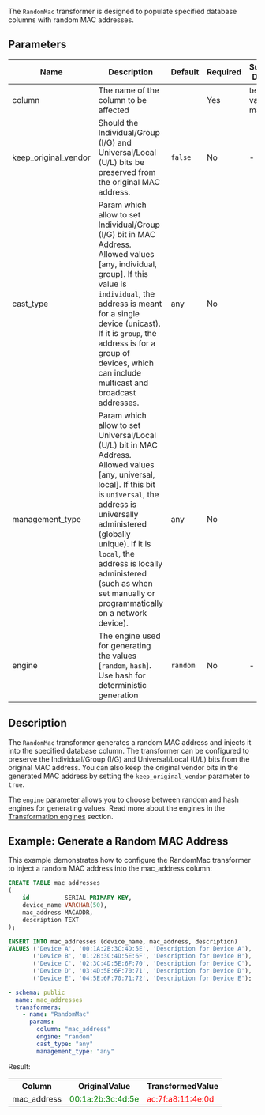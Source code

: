 The `RandomMac` transformer is designed to populate specified database columns with random MAC addresses.

## Parameters

| Name                 | Description                                                                                                                                                                                                                                                                                                                  | Default  | Required | Supported DB types     |
|----------------------|------------------------------------------------------------------------------------------------------------------------------------------------------------------------------------------------------------------------------------------------------------------------------------------------------------------------------|----------|----------|------------------------|
| column               | The name of the column to be affected                                                                                                                                                                                                                                                                                        |          | Yes      | text, varchar, macaddr |
| keep_original_vendor | Should the Individual/Group (I/G) and Universal/Local (U/L) bits be preserved from the original MAC address.                                                                                                                                                                                                                 | `false`  | No       | -                      |
| cast_type            | Param which allow to set Individual/Group (I/G) bit in MAC Address. Allowed values [any, individual, group]. If this value is `individual`, the address is meant for a single device (unicast). If it is `group`, the address is for a group of devices, which can include multicast and broadcast addresses.                | any      | No       |                        |
| management_type      | Param which allow to set Universal/Local (U/L) bit in MAC Address. Allowed values [any, universal, local]. If this bit is `universal`, the address is universally administered (globally unique). If it is `local`, the address is locally administered (such as when set manually or programmatically on a network device). | any      | No       |                        |
| engine               | The engine used for generating the values [`random`, `hash`]. Use hash for deterministic generation                                                                                                                                                                                                                          | `random` | No       | -                      |

## Description

The `RandomMac` transformer generates a random MAC address and injects it into the specified database column. The
transformer can be configured to preserve the Individual/Group (I/G) and Universal/Local (U/L) bits from the original
MAC address. You can also keep the original vendor bits in the generated MAC address by setting
the `keep_original_vendor` parameter to `true`.

The `engine` parameter allows you to choose between random and hash engines for generating values. Read more about the
engines in the [Transformation engines](../transformation_engines.md) section.

## Example: Generate a Random MAC Address

This example demonstrates how to configure the RandomMac transformer to inject a random MAC address into the
mac_address column:

```sql title="Create table mac_addresses and insert data"
CREATE TABLE mac_addresses
(
    id          SERIAL PRIMARY KEY,
    device_name VARCHAR(50),
    mac_address MACADDR,
    description TEXT
);

INSERT INTO mac_addresses (device_name, mac_address, description)
VALUES ('Device A', '00:1A:2B:3C:4D:5E', 'Description for Device A'),
       ('Device B', '01:2B:3C:4D:5E:6F', 'Description for Device B'),
       ('Device C', '02:3C:4D:5E:6F:70', 'Description for Device C'),
       ('Device D', '03:4D:5E:6F:70:71', 'Description for Device D'),
       ('Device E', '04:5E:6F:70:71:72', 'Description for Device E');

```

```yaml title="RandomPerson transformer example"
- schema: public
  name: mac_addresses
  transformers:
    - name: "RandomMac"
      params:
        column: "mac_address"
        engine: "random"
        cast_type: "any"
        management_type: "any"
```

Result:

<table>
<tr>
<th>Column</th><th>OriginalValue</th><th>TransformedValue</th>
</tr>
<tr>
<td>mac_address</td><td><span style="color:green">00:1a:2b:3c:4d:5e</span></td><td><span style="color:red">ac:7f:a8:11:4e:0d</span></td>
</tr>
</table>
